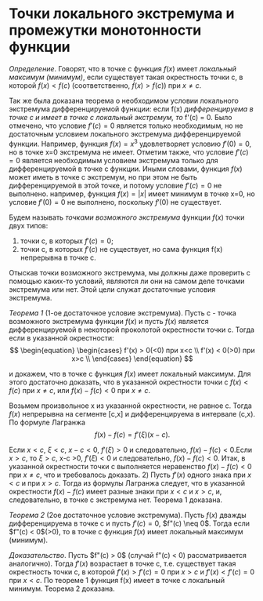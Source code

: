 # Точки локального экстремума и промежутки монотонности функции

_Определение_. Говорят, что в точке c функция $f(x)$ имеет _локальный максимум (минимум)_, если существует такая окрестность точки c, в которой $f(x) < f(c)$ (соответственно, $f(x)>f(c)$) при $x \neq c$.

Так же была доказана теорема о необходимом условии локального экстремума дифференцируемой функции: если f(x) _дифференцируема в точке c и имеет в точке c локальный экстремум, то_ f'(c) = 0. Было отмечено, что условие $f'(c) = 0$
является только необходимым, но не достаточным условием локального экстремума дифференцируемой функции.
Например, функция $f(x) = x^3$ удовлетворяет условию $f'(0) = 0,$  но в точке x=0 экстремума не имеет. Отметим также, что условие $f'(c) = 0$ является необходимым условием экстремума только для дифференцируемой в точке c функции. Иными словами, функция $f(x)$ может иметь в точке c экстремум, но при этом не быть дифференцируемой в этой точке, и потому условие $f'(c) = 0$ не выполнено. например, функция $f(x) = |x|$ имеет минимум в точке x=0, но условие $f'(0) = 0$ не выполнено, поскольку $f'(0)$ не существует.

Будем называть _точками возможного экстремума_ функции $f(x)$ точки двух типов:
1) точки c, в которых $f'(c) = 0$;
2) точки c, в которых $f'(c)$ не существует, но сама функция f(x) непрерывна в точке c.

Отыскав точки возможного экстремума, мы должны даже проверить с помощью каких-то условий, являются ли они на самом деле точками экстремума или нет. Этой цели служат достаточные условия экстремума.

_Теорема 1_ (1-ое достаточное условие экстремума). Пусть c - точка возможного экстремума функции $f(x)$ и пусть $f(x)$ является дифференцируемой в некоторой проколотой окрестности точки c. Тогда если в указанной окрестности:
$$
    \begin{equation} 
        \begin{cases} 
            f'(x) > 0(<0) при x<c \\ 
            f'(x) < 0(>0) при x>c \\ 
        \end{cases}
    \end{equation}
$$

и докажем, что в точке c функция $f(x)$ имеет локальный максимум. Для этого достаточно доказать, что в указанной окрестности точки c $f(x) < f(c)$ при $x \neq c$, или $f(x) - f(c) < 0$ при $x \neq c$.

Возьмем произвольное x из указанной окрестности, не равное c. Тогда $f(x)$ непрерывна на сегменте [c,x] и дифференцируема в интервале (c,x). По формуле Лагранжа
$$
    f(x) - f(c) = f'(\xi)(x-c).
$$

Если $x<c$, $\xi < c$, $x-c<0$, $f'(\xi) > 0$ и следовательно, $f(x) - f(c) < 0$.Если $x > c$, то $\xi > c$, x-c >0, $f'(\xi) < 0$ и следовательно, $f(x) - f(c) < 0$. Итак, в указанной окрестности точки c выполняется неравенство $f(x) - f(c) < 0$ при $x \neq c$, что и требовалось доказать.
2) Пусть $f'(x)$ одного знака при $x<c$ и при $x>c$. Тогда из формулы Лагранжа следует, что в указанной окрестности $f(x) - f(c)$ имеет разные знаки при $x<c$ и $x>c$, и, следовательно, в точке c экстремума нет. Теорема 1 доказана.


_Теорема 2_ (2ое достаточное условие экстремума). Пусть $f(x)$ дважды дифференцируема в точке c и пусть $f'(c) = 0$, $f"(c) \neq 0$. Тогда если $f"(c) < 0$(>0), то в точке c функция $f(x)$ имеет локальный максимум (минимум).

_Доказательство_. Пусть $f"(c) > 0$ (случай f"(c) < 0) рассматривается аналогично). Тогда $f'(x)$ возрастает в точке c, т.е. существует такая окрестность точки c, в которой $f'(x) > f'(c) = 0$ при $x>c$ и $f'(x) < f'(c) = 0$ при $x<c$. По теореме 1 функция f(x) имеет в точке c локальный минимум. Теорема 2 доказана.